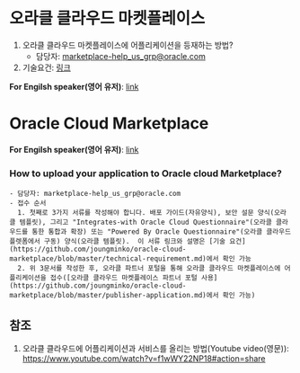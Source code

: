 # 오라클 클라우드 마켓플레이스

1. 오라클 클라우드 마켓플레이스에 어플리케이션을 등재하는 방법?
    - 담당자: marketplace-help_us_grp@oracle.com
2. 기술요건: [링크](https://github.com/joungminko/oracle-cloud-marketplace/blob/master/technical-requirement-kor.md)

**For Engilsh speaker(영어 유저)**: [link](https://github.com/joungminko/oracle-cloud-marketplace/blob/master/README.md)


# Oracle Cloud Marketplace

**For Engilsh speaker(영어 유저)**: [link](https://github.com/joungminko/oracle-cloud-marketplace/blob/master/README.md)

### How to upload your application to Oracle cloud Marketplace?
    - 담당자: marketplace-help_us_grp@oracle.com
    - 접수 순서
      1. 첫째로 3가지 서류를 작성해야 합니다. 배포 가이드(자유양식), 보안 설문 양식(오라클 템플릿), 그리고 "Integrates-with Oracle Cloud Questionnaire"(오라클 클라우드를 통한 통합과 확장) 또는 "Powered By Oracle Questionnaire"(오라클 클라우드 플렛폼에서 구동) 양식(오라클 템플릿).  이 서류 링크와 설명은 [기술 요건](https://github.com/joungminko/oracle-cloud-marketplace/blob/master/technical-requirement.md)에서 확인 가능
      2. 위 3문서를 작성한 후, 오라클 파트너 포털을 통해 오라클 클라우드 마켓플레이스에 어플리케이션을 접수([오라클 클라우드 마켓플레이스 파트너 포털 사용](https://github.com/joungminko/oracle-cloud-marketplace/blob/master/publisher-application.md)에서 확인 가능)


## 참조
1. 오라클 클라우드에 어플리케이션과 서비스를 올리는 방법(Youtube video(영문)): https://www.youtube.com/watch?v=f1wWY22NP18#action=share
